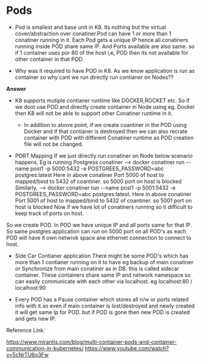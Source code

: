 # Pods

* Pod is smallest and base unit in K8. Its nothing but the virtual cover/abstraction over conatiner.Pod can have 1 or more than 1
conatiner running in it. 
Each Pod gets a unique IP hence all conatiners running inside POD share same IP. And Ports available are also same. so if 1 container
 uses por 80 of the host i,e, POD then its not available for other container in that POD.

* Why was it required to have POD in K8. As we know application is run as container so why cant we run directly run contianer on Nodes??

**Answer**

* K8 supports mutiple contianer runtime like DOCKER,ROCKET etc. So if we dont use POD and directly create container in Node using eg. Docker
  then K8 will not be able to support other Conatiner runtime in it.
  - In addition to above point, if we create coantiner in the POD using Docker and if that contianer is destroyed then 
     we can also recrate container with POD with different Conatiner runtime as POD creation file will not be changed.
     
* PORT Mapping 
    If we just directly run conatiner on Node below scenario happens,
      Eg is running Postgress conatiner  --> docker conatiner run --name post1 -p 5000:5432 -e POSTGREES_PASSWORD=abc postgres:latest
      Here in above conatiner Port 5000 of host to mapped/bind to 5432 of coantiner. so 5000 port on host is blocked
      Similarly, -->  docker conatiner run --name post1 -p 5001:5432 -e POSTGREES_PASSWORD=abc postgres:latest.
      Here in above conatiner Port 5001 of host to mapped/bind to 5432 of coantiner. so 5001 port on host is blocked
      Now if we have lot of conatiners running so it difficult to keep track of ports on host.

 So we create POD. In POD we have unique IP and all ports same for that IP. So same postgres application can run on 5000 port on all POD's
 as each POD will have it own netwrok space ane ethernet connection to connect to host.

* Side Car Contianer application
   There might be some POD's which has more than 1 contianer running on it to have eg backup of main conatiner or Synchronize from main 
   conatiner as in DB. this is called sidecar container. These containers share same IP and network namespace so can easliy
   communicate with each other via localhost. eg localhost:80 / localhost:90

* Every POD has a Pause container which stores all n/w or ports related info with it.so even if main container is lost/destroyed
  and newly created it will get same Ip for POD. but if POD is gone then new POD is created and gets new IP.


Reference Link:

https://www.mirantis.com/blog/multi-container-pods-and-container-communication-in-kubernetes/
https://www.youtube.com/watch?v=5cNrTU6o3Fw

